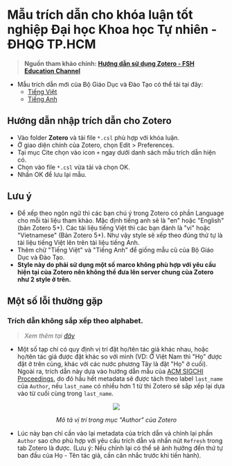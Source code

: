 # Mẫu trích dẫn cho khóa luận tốt nghiệp Đại học Khoa học Tự nhiên - ĐHQG TP.HCM

> **Nguồn tham khảo chính: [ Hướng dẫn sử dụng Zotero - FSH Education Channel](https://fsh.org.vn/vietnamese-utf-8/huong-dan-su-dung-zotero---fsh-education-channel-c123a180.html)**

* Mẫu trích dẫn mới của Bộ Giáo Dục và Đào Tạo có thể tải tại đây:
	* [Tiếng Việt](https://www.zotero.org/styles/vietnam-ministry-of-education-and-training-vi)
	* [Tiếng Anh](https://www.zotero.org/styles/vietnam-ministry-of-education-and-training-en)

## Hướng dẫn nhập trích dẫn cho Zotero
* Vào folder **Zotero** và tải file `*.csl` phù hợp với khóa luận.
* Ở giao diện chính của Zotero, chọn Edit > Preferences.
* Tại mục Cite chọn vào icon `+` ngay dưới danh sách mẫu trích dẫn hiện có.
* Chọn vào file `*.csl` vừa tải và chọn OK.
* Nhấn OK để lưu lại mẫu.

## Lưu ý
- Để xếp theo ngôn ngữ thì các bạn chú ý trong Zotero có phần Language cho mỗi tài liệu tham khảo. Mặc định tiếng anh sẽ là "en" hoặc "English" (bản Zotero 5+). Các tài liệu tiếng Việt thì các bạn đánh là "vi" hoặc "Vietnamese" (Bản Zotero 5+). Như vậy style sẽ xếp theo đúng thứ tự là tài liệu tiếng Việt lên trên tài liệu tiếng Anh.
- Thêm chữ "Tiếng Việt" và "Tiếng Anh" để giống mẫu cũ của Bộ Giáo Dục và Đào Tạo.
- **Style này do phải sử dụng một số marco không phù hợp với yêu cầu hiện tại của Zotero nên không thể đưa lên server chung của Zotero như 2 style ở trên.**

## Một số lỗi thường gặp
### Trích dẫn không sắp xếp theo alphabet.
> *Xem thêm tại [đây](https://tex.stackexchange.com/questions/477949/biblatex-with-biber-splits-long-name-to-first-and-last-name)*
* Một số tạp chí có quy định vị trí đặt họ/tên tác giả khác nhau, hoặc họ/tên tác giả được đặt khác so với mình (VD: Ở Việt Nam thì "Họ" được đặt ở trên cùng, khác với các nước phương Tây là đặt "Họ" ở cuối). Ngoài ra, trích dẫn này dựa vào hướng dẫn mẫu của [ACM SIGCHI Proceedings](https://citationsy.com/styles/acm-sigchi-proceedings), do đó hầu hết metadata sẽ được tách theo label `last_name` của `Author`, nếu `last_name` có nhiều hơn 1 từ thì Zotero sẽ sắp xếp lại dựa vào từ cuối cùng trong `last_name`.

<p align="center">
  <img src="https://github.com/tnmquann/vnuhcmus-citation-styles-thesis/assets/56569936/05f9752f-2916-4f6a-b897-f6b2cbc4ed6a" />
</p>
<p align="center">
<i> Mô tả vị trí trong mục "Author" của Zotero </i>
</p>

* Lúc này bạn chỉ cần vào lại metadata của trích dẫn và chỉnh lại phần `Author` sao cho phù hợp với yêu cầu trích dẫn và nhấn nút `Refresh` trong tab Zotero là được. (Lưu ý: Nếu chỉnh lại có thể sẽ ảnh hưởng đến thứ tự ban đầu của Họ - Tên tác giả, cần cân nhắc trước khi tiến hành).

